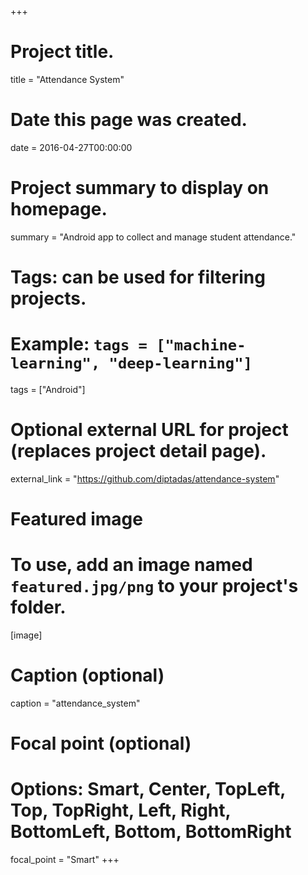 +++
# Project title.
title = "Attendance System"

# Date this page was created.
date = 2016-04-27T00:00:00

# Project summary to display on homepage.
summary = "Android app to collect and manage student attendance."

# Tags: can be used for filtering projects.
# Example: `tags = ["machine-learning", "deep-learning"]`
tags = ["Android"]

# Optional external URL for project (replaces project detail page).
external_link = "https://github.com/diptadas/attendance-system"

# Featured image
# To use, add an image named `featured.jpg/png` to your project's folder. 
[image]
  # Caption (optional)
  caption = "attendance_system"

  # Focal point (optional)
  # Options: Smart, Center, TopLeft, Top, TopRight, Left, Right, BottomLeft, Bottom, BottomRight
  focal_point = "Smart"
+++
